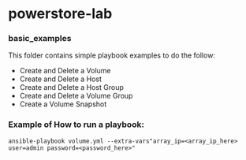 # powerstore-lab

### basic_examples
This folder contains simple playbook examples to do the follow:
- Create and Delete a Volume
- Create and Delete a Host
- Create and Delete a Host Group
- Create and Delete a Volume Group
- Create a Volume Snapshot

### Example of How to run a playbook:
```
ansible-playbook volume.yml --extra-vars"array_ip=<array_ip_here> user=admin password=<password_here>"
```


